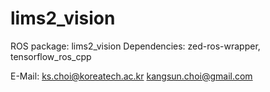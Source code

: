 # lims2_vision

ROS package: lims2_vision
Dependencies: zed-ros-wrapper, tensorflow_ros_cpp

E-Mail:
  ks.choi@koreatech.ac.kr
  kangsun.choi@gmail.com

